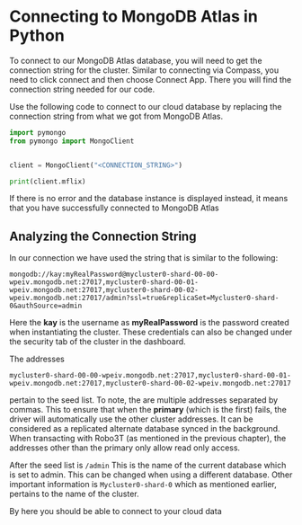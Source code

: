 # Connecting to MongoDB Atlas in Python

To connect to our MongoDB Atlas database, you will need to get the connection string for the cluster. Similar to connecting via Compass, you need to click connect and then choose Connect App. There you will find the connection string needed for our code.

Use the following code to connect to our cloud database by replacing the connection string from what we got from MongoDB Atlas.

```py
import pymongo
from pymongo import MongoClient


client = MongoClient("<CONNECTION_STRING>")

print(client.mflix)
```

If there is no error and the database instance is displayed instead, it means that you have successfully connected to MongoDB Atlas

## Analyzing the Connection String

In our connection we have used the string that is similar to the following:

`mongodb://kay:myRealPassword@mycluster0-shard-00-00-wpeiv.mongodb.net:27017,mycluster0-shard-00-01-wpeiv.mongodb.net:27017,mycluster0-shard-00-02-wpeiv.mongodb.net:27017/admin?ssl=true&replicaSet=Mycluster0-shard-0&authSource=admin`

Here the **kay** is the username as **myRealPassword** is the password created when instantiating the cluster. These credentials can also be changed under the security tab of the cluster in the dashboard.

The addresses

`mycluster0-shard-00-00-wpeiv.mongodb.net:27017,mycluster0-shard-00-01-wpeiv.mongodb.net:27017,mycluster0-shard-00-02-wpeiv.mongodb.net:27017`

pertain to the seed list. To note, the are multiple addresses separated by commas. This to ensure that when the **primary** \(which is the first\) fails, the driver will automatically use the other cluster addresses. It can be considered as a replicated alternate database synced in the background. When transacting with Robo3T \(as mentioned in the previous chapter\), the addresses other than the primary only allow read only access.

After the seed list is `/admin` This is the name of the current database which is set to admin. This can be changed when using a different database. Other important information is `Mycluster0-shard-0` which as mentioned earlier, pertains to the name of the cluster.

By here you should be able to connect to your cloud data
